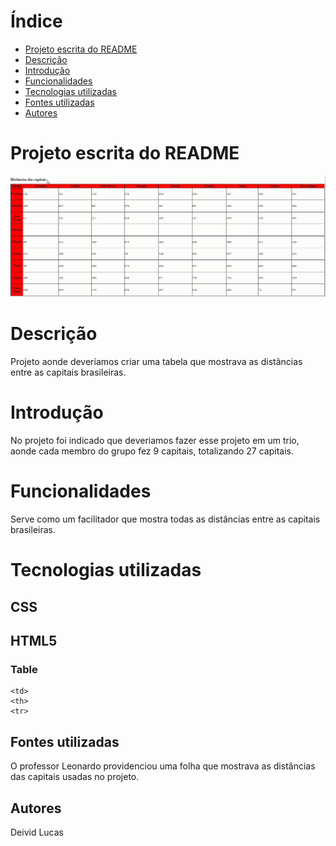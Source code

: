 # Índice

* [Projeto escrita do README](#projeto-escrita-do-readme)
* [Descrição](#descri%C3%A7%C3%A3o)
* [Introdução](#introdu%C3%A7%C3%A3o)
* [Funcionalidades](#funcionalidades)
* [Tecnologias utilizadas](#tecnologias-utilizadas)
* [Fontes utilizadas](#fontes-utilizadas)
* [Autores](#autores)

# Projeto escrita do README

![Capa do projeto](img/Distancias.gif)

# Descrição

Projeto aonde deveríamos criar uma tabela que mostrava as distâncias entre as capitais brasileiras.

# Introdução

No projeto foi indicado que deveriamos fazer esse projeto em um trio, aonde cada membro do grupo fez 9 capitais, totalizando 27 capitais.

# Funcionalidades

Serve como um facilitador que mostra todas as distâncias entre as capitais brasileiras.

# Tecnologias utilizadas

## CSS

## HTML5

### Table

```
<td>  
<th>
<tr>
```

## Fontes utilizadas  

 O professor Leonardo providenciou uma folha que mostrava as distâncias das capitais usadas no projeto.

## Autores

Deivid Lucas